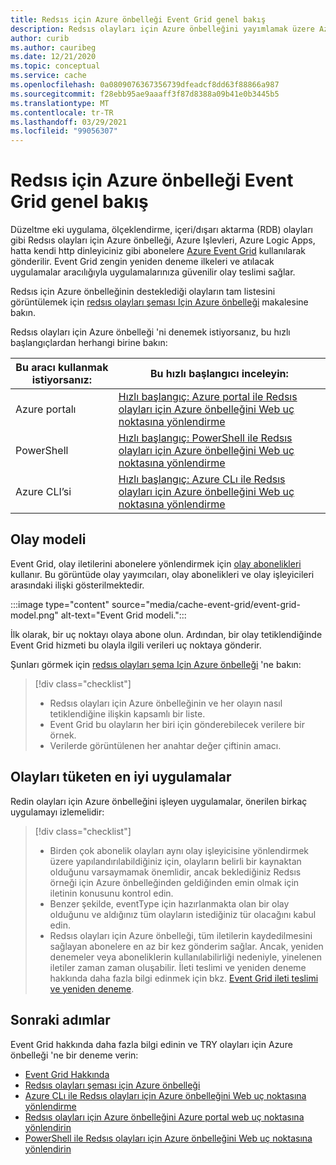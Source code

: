 ```yaml
---
title: Redsıs için Azure önbelleği Event Grid genel bakış
description: Redsıs olayları için Azure önbelleğini yayımlamak üzere Azure Event Grid kullanın.
author: curib
ms.author: cauribeg
ms.date: 12/21/2020
ms.topic: conceptual
ms.service: cache
ms.openlocfilehash: 0a0809076367356739dfeadcf8dd63f88866a987
ms.sourcegitcommit: f28ebb95ae9aaaff3f87d8388a09b41e0b3445b5
ms.translationtype: MT
ms.contentlocale: tr-TR
ms.lasthandoff: 03/29/2021
ms.locfileid: "99056307"
---
```

# <a name="azure-cache-for-redis-event-grid-overview"></a>Redsıs için Azure önbelleği Event Grid genel bakış 

Düzeltme eki uygulama, ölçeklendirme, içeri/dışarı aktarma (RDB) olayları gibi Redsıs olayları için Azure önbelleği, Azure Işlevleri, Azure Logic Apps, hatta kendi http dinleyiciniz gibi abonelere [Azure Event Grid](https://azure.microsoft.com/services/event-grid/) kullanılarak gönderilir. Event Grid zengin yeniden deneme ilkeleri ve atılacak uygulamalar aracılığıyla uygulamalarınıza güvenilir olay teslimi sağlar.

Redsıs için Azure önbelleğinin desteklediği olayların tam listesini görüntülemek için [redsıs olayları şeması Için Azure önbelleği](../event-grid/event-schema-azure-cache.md) makalesine bakın.

Redsıs olayları için Azure önbelleği 'ni denemek istiyorsanız, bu hızlı başlangıçlardan herhangi birine bakın:

|Bu aracı kullanmak istiyorsanız:    |Bu hızlı başlangıcı inceleyin: |
|--|-|
|Azure portalı    |[Hızlı başlangıç: Azure portal ile Redsıs olayları için Azure önbelleğini Web uç noktasına yönlendirme](cache-event-grid-quickstart-portal.md)|
|PowerShell    |[Hızlı başlangıç: PowerShell ile Redsıs olayları için Azure önbelleğini Web uç noktasına yönlendirme](cache-event-grid-quickstart-powershell.md)|
|Azure CLI’si    |[Hızlı başlangıç: Azure CLı ile Redsıs olayları için Azure önbelleğini Web uç noktasına yönlendirme](cache-event-grid-quickstart-cli.md)|

## <a name="the-event-model"></a>Olay modeli

Event Grid, olay iletilerini abonelere yönlendirmek için [olay abonelikleri](../event-grid/concepts.md#event-subscriptions) kullanır. Bu görüntüde olay yayımcıları, olay abonelikleri ve olay işleyicileri arasındaki ilişki gösterilmektedir.

:::image type="content" source="media/cache-event-grid/event-grid-model.png" alt-text="Event Grid modeli.":::

İlk olarak, bir uç noktayı olaya abone olun. Ardından, bir olay tetiklendiğinde Event Grid hizmeti bu olayla ilgili verileri uç noktaya gönderir.

Şunları görmek için [redsıs olayları şema Için Azure önbelleği](../event-grid/event-schema-azure-cache.md) 'ne bakın:

> [!div class="checklist"]
> * Redsıs olayları için Azure önbelleğinin ve her olayın nasıl tetiklendiğine ilişkin kapsamlı bir liste.
> * Event Grid bu olayların her biri için gönderebilecek verilere bir örnek.
> * Verilerde görüntülenen her anahtar değer çiftinin amacı.


## <a name="best-practices-for-consuming-events"></a>Olayları tüketen en iyi uygulamalar

Redin olayları için Azure önbelleğini işleyen uygulamalar, önerilen birkaç uygulamayı izlemelidir:
> [!div class="checklist"]
> * Birden çok abonelik olayları aynı olay işleyicisine yönlendirmek üzere yapılandırılabildiğiniz için, olayların belirli bir kaynaktan olduğunu varsaymamak önemlidir, ancak beklediğiniz Redsıs örneği için Azure önbelleğinden geldiğinden emin olmak için iletinin konusunu kontrol edin.
> * Benzer şekilde, eventType için hazırlanmakta olan bir olay olduğunu ve aldığınız tüm olayların istediğiniz tür olacağını kabul edin.
> * Redsıs olayları için Azure önbelleği, tüm iletilerin kaydedilmesini sağlayan abonelere en az bir kez gönderim sağlar. Ancak, yeniden denemeler veya aboneliklerin kullanılabilirliği nedeniyle, yinelenen iletiler zaman zaman oluşabilir. İleti teslimi ve yeniden deneme hakkında daha fazla bilgi edinmek için bkz. [Event Grid ileti teslimi ve yeniden deneme](../event-grid/delivery-and-retry.md).


## <a name="next-steps"></a>Sonraki adımlar

Event Grid hakkında daha fazla bilgi edinin ve TRY olayları için Azure önbelleği 'ne bir deneme verin:

- [Event Grid Hakkında](../event-grid/overview.md)
- [Redsıs olayları şeması için Azure önbelleği](../event-grid/event-schema-azure-cache.md)
- [Azure CLı ile Redsıs olayları için Azure önbelleğini Web uç noktasına yönlendirme](cache-event-grid-quickstart-cli.md)
- [Redsıs olayları için Azure önbelleğini Azure portal web uç noktasına yönlendirin](cache-event-grid-quickstart-portal.md)
- [PowerShell ile Redsıs olayları için Azure önbelleğini Web uç noktasına yönlendirin](cache-event-grid-quickstart-powershell.md)
